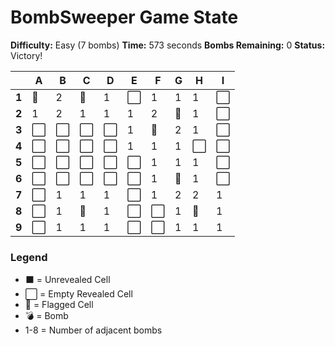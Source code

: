 # BombSweeper Game State

**Difficulty:** Easy (7 bombs)
**Time:** 573 seconds
**Bombs Remaining:** 0
**Status:** Victory!

| | A | B | C | D | E | F | G | H | I | 
|---|---|---|---|---|---|---|---|---|---|
| **1** | 🚩 | 2 | 🚩 | 1 | ⬜ | 1 | 1 | 1 | ⬜ | 
| **2** | 1 | 2 | 1 | 1 | 1 | 2 | 🚩 | 1 | ⬜ | 
| **3** | ⬜ | ⬜ | ⬜ | ⬜ | 1 | 🚩 | 2 | 1 | ⬜ | 
| **4** | ⬜ | ⬜ | ⬜ | ⬜ | 1 | 1 | 1 | ⬜ | ⬜ | 
| **5** | ⬜ | ⬜ | ⬜ | ⬜ | ⬜ | 1 | 1 | 1 | ⬜ | 
| **6** | ⬜ | ⬜ | ⬜ | ⬜ | ⬜ | 1 | 🚩 | 1 | ⬜ | 
| **7** | ⬜ | 1 | 1 | 1 | ⬜ | 1 | 2 | 2 | 1 | 
| **8** | ⬜ | 1 | 🚩 | 1 | ⬜ | ⬜ | 1 | 🚩 | 1 | 
| **9** | ⬜ | 1 | 1 | 1 | ⬜ | ⬜ | 1 | 1 | 1 | 

### Legend
- ⬛ = Unrevealed Cell
- ⬜ = Empty Revealed Cell
- 🚩 = Flagged Cell
- 💣 = Bomb
- 1-8 = Number of adjacent bombs
